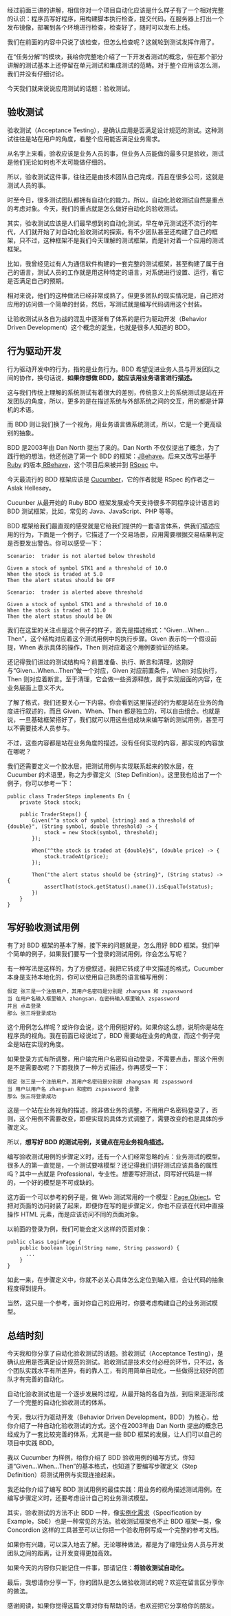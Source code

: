 经过前面三讲的讲解，相信你对一个项目自动化应该是什么样子有了一个相对完整的认识：程序员写好程序，用构建脚本执行检查，提交代码，在服务器上打出一个发布镜像，部署到各个环境进行检查，检查好了，随时可以发布上线。

我们在前面的内容中只说了该检查，但怎么检查呢？这就轮到测试发挥作用了。

在“任务分解”的模块，我给你完整地介绍了一下开发者测试的概念，但在那个部分讲解的测试基本上还停留在单元测试和集成测试的范畴。对于整个应用该怎么测，我们并没有仔细讨论。

今天我们就来说说应用测试的话题：验收测试。

## 验收测试

验收测试（Acceptance Testing），是确认应用是否满足设计规范的测试。这种测试往往是站在用户的角度，看整个应用能否满足业务需求。

从名字上来看，验收应该是业务人员的事，但业务人员能做的最多只是验收，测试是他们无论如何也不太可能做仔细的。

所以，验收测试这件事，往往还是由技术团队自己完成，而且在很多公司，这就是测试人员的事。

时至今日，很多测试团队都拥有自动化的能力。所以，自动化验收测试自然是重点的考虑对象。今天，我们的重点就是怎么做好自动化的验收测试。

其实，验收测试应该是人们最早想到的自动化测试，早在单元测试还不流行的年代，人们就开始了对自动化验收测试的探索。有不少团队甚至还构建了自己的框架，只不过，这种框架不是我们今天理解的测试框架，而是针对着一个应用的测试框架。

比如，我曾经见过有人为通信软件构建的一套完整的测试框架，甚至构建了属于自己的语言，测试人员的工作就是用这种特定的语言，对系统进行设置、运行，看它是否满足自己的预期。

相对来说，他们的这种做法已经非常成熟了。但更多团队的现实情况是，自己把对应用的访问做一个简单的封装，然后，写测试就是编写代码调用这个封装。

让验收测试从各自为战的混乱中逐渐有了体系的是行为驱动开发（Behavior Driven Development）这个概念的诞生，也就是很多人知道的 BDD。

## 行为驱动开发

行为驱动开发中的行为，指的是业务行为。BDD 希望促进业务人员与开发团队之间的协作，换句话说，**如果你想做 BDD，就应该用业务语言进行描述。** 

这与我们传统上理解的系统测试有着很大的差别，传统意义上的系统测试是站在开发团队的角度，所以，更多的是在描述系统与外部系统之间的交互，用的都是计算机的术语。

而 BDD 则让我们换了一个视角，用业务语言做系统测试，所以，它是一个更高级别的抽象。

BDD 是2003年由 Dan North 提出了来的。Dan North 不仅仅提出了概念，为了践行他的想法，他还创造了第一个 BDD 的框架：[JBehave][]。后来又改写出基于 [Ruby][] 的版本[ RBehave][RBehave]，这个项目后来被并到 [RSpec][] 中。

今天最流行的 BDD 框架应该是 [Cucumber][]，它的作者就是 RSpec 的作者之一 Aslak Hellesøy。

Cucunber 从最开始的 Ruby BDD 框架发展成今天支持很多不同程序设计语言的 BDD 测试框架，比如，常见的 Java、JavaScript、PHP 等等。

BDD 框架给我们最直观的感受就是它给我们提供的一套语言体系，供我们描述应用的行为，下面是一个例子，它描述了一个交易场景，应用需要根据交易结果判定是否要发出警告。你可以感受一下：

``````````
Scenario:  trader is not alerted below threshold
 
Given a stock of symbol STK1 and a threshold of 10.0
When the stock is traded at 5.0
Then the alert status should be OFF

Scenario:  trader is alerted above threshold
 
Given a stock of symbol STK1 and a threshold of 10.0
When the stock is traded at 11.0
Then the alert status should be ON
``````````

我们在这里的关注点是这个例子的样子，首先是描述格式：“Given…When…Then”，这个结构对应着这个测试用例中的执行步骤。Given 表示的一个假设前提，When 表示具体的操作，Then 则对应着这个用例要验证的结果。

还记得我们讲过的测试结构吗？前置准备、执行、断言和清理，这刚好与“Given…When…Then”做一个对应，Given 对应前置条件，When 对应执行，Then 则对应着断言。至于清理，它会做一些资源释放，属于实现层面的内容，在业务层面上意义不大。

了解了格式，我们还要关心一下内容。你会看到这里描述的行为都是站在业务的角度进行叙述的，而且 Given、When、Then 都是独立的，可以自由组合。也就是说，一旦基础框架搭好了，我们就可以用这些组成块来编写新的测试用例，甚至可以不需要技术人员参与。

不过，这些内容都是站在业务角度的描述，没有任何实现的内容，那实现的内容放在哪呢？

我们还需要定义一个胶水层，把测试用例与实现联系起来的胶水层，在 Cucumber 的术语里，称之为步骤定义（Step Definition）。这里我也给出了一个例子，你可以参考一下：

``````````
public class TraderSteps implements En {
    private Stock stock;

    public TraderSteps() {
        Given("^a stock of symbol {string} and a threshold of {double}", (String symbol, double threshold) -> {
            stock = new Stock(symbol, threshold);
        });

        When("^the stock is traded at {double}$", (double price) -> {
            stock.tradeAt(price);
        });

        Then("the alert status should be {string}", (String status) -> {
            assertThat(stock.getStatus().name()).isEqualTo(status);
        })
    }
}
``````````

## 写好验收测试用例

有了对 BDD 框架的基本了解，接下来的问题就是，怎么用好 BDD 框架。我们举个简单的例子，如果我们要写一个登录的测试用例，你会怎么写呢？

有一种写法是这样的，为了方便叙述，我把它转成了中文描述的格式，Cucumber 本身是支持本地化的，你可以使用自己熟悉的语言编写用例：

``````````
假定 张三是一个注册用户，其用户名密码是分别是 zhangsan 和 zspassword
当 在用户名输入框里输入 zhangsan，在密码输入框里输入 zspassword
并且 点击登录
那么 张三将登录成功
``````````

这个用例怎么样呢？或许你会说，这个用例挺好的。如果你这么想，说明你是站在程序员的视角。我在前面已经说过了，BDD 需要站在业务的角度，而这个例子完全是站在实现的角度。

如果登录方式有所调整，用户输完用户名密码自动登录，不需要点击，那这个用例是不是需要改呢？下面我换了一种方式描述，你再感受一下：

``````````
假定 张三是一个注册用户，其用户名密码是分别是 zhangsan 和 zspassword
当 用户以用户名 zhangsan 和密码 zspassword 登录
那么 张三将登录成功
``````````

这是一个站在业务视角的描述，除非做业务的调整，不用用户名密码登录了，否则，这个用例不需要改变，即便实现的具体方式调整了，需要改变的也是具体的步骤定义。

所以，**想写好 BDD 的测试用例，关键点在用业务视角描述。** 

编写验收测试用例的步骤定义时，还有一个人们经常忽略的点：业务测试的模型。很多人的第一直觉是，一个测试要啥模型？还记得我们讲好测试应该具备的属性吗？其中一点就是 Professional，专业性。想要写好测试，同写好代码是一样的，一个好的模型是不可或缺的。

这方面一个可以参考的例子是，做 Web 测试常用的一个模型：[Page Object][]。它把对页面的访问封装了起来，即便你在写的是步骤定义，你也不应该在代码中直接操作 HTML 元素，而是应该访问不同的页面对象。

以前面的登录为例，我们可能会定义这样的页面对象：

``````````
public class LoginPage {
    public boolean login(String name, String password) {
      ...
    }
}
``````````

如此一来，在步骤定义中，你就不必关心具体怎么定位到输入框，会让代码的抽象程度得到提升。

当然，这只是一个参考，面对你自己的应用时，你要考虑构建自己的业务测试模型。

## 总结时刻

今天我和你分享了自动化验收测试的话题。验收测试（Acceptance Testing），是确认应用是否满足设计规范的测试。验收测试是技术交付必经的环节，只不过，各个团队实践水平有所差异，有的靠人工，有的用简单自动化，一些做得比较好的团队才有完善的自动化。

自动化验收测试也是一个逐步发展的过程，从最开始的各自为战，到后来逐渐形成了一个完整的自动化验收测试的体系。

今天，我以行为驱动开发（Behavior Driven Development，BDD）为核心，给你介绍了一种自动化验收测试的方式。这个在2003年由 Dan North 提出的概念已经成为了一套比较完善的体系，尤其是一些 BDD 框架的发展，让人们可以自己的项目中实践 BDD。

我以 Cucumber 为样例，给你介绍了 BDD 验收用例的编写方式，你知道“Given…When…Then”的基本格式，也知道了要编写步骤定义（Step Definition）将测试用例与实现连接起来。

我还给你介绍了编写 BDD 测试用例的最佳实践：用业务的视角描述测试用例。在编写步骤定义时，还要考虑设计自己的业务测试模型。

其实，验收测试的方法不止 BDD 一种，像[实例化需求][Link 1]（Specification by Example，SbE）也是一种常见的方法。验收测试框架也不止 BDD 框架一类，像 Concordion 这样的工具甚至可以让你把一个验收用例写成一个完整的参考文档。

如果你有兴趣，可以深入地去了解。无论哪种做法，都是为了缩短业务人员与开发团队之间的距离，让开发变得更加高效。

如果今天的内容你只能记住一件事，那请记住：**将验收测试自动化。** 

最后，我想请你分享一下，你的团队是怎么做验收测试的呢？欢迎在留言区分享你的做法。

感谢阅读，如果你觉得这篇文章对你有帮助的话，也欢迎把它分享给你的朋友。


[JBehave]: http://jbehave.org
[Ruby]: http://www.ruby-lang.org/en/
[RBehave]: http://dannorth.net/2007/06/17/introducing-rbehave/
[RSpec]: http://rspec.info
[Cucumber]: http://cucumber.io
[Page Object]: http://martinfowler.com/bliki/PageObject.html
[Link 1]: http://en.wikipedia.org/wiki/Specification_by_example

